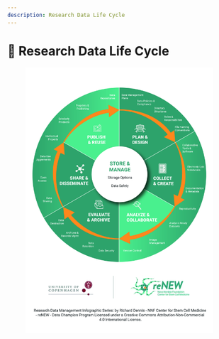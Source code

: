 ```yaml
---
description: Research Data Life Cycle
---
```


# 🔵 Research Data Life Cycle

<div align="right" data-full-width="true"><figure><img src=".gitbook/assets/Research Data Management Life Cycle - reNEW (1).jpeg" alt=""><figcaption></figcaption></figure></div>
